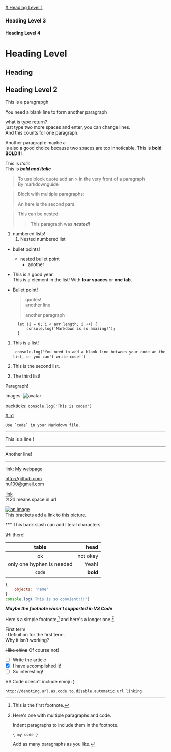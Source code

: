 
[# Heading Level 1](#head-one)

### Heading Level 3  
#### Heading Level 4 
Heading Level 
===========
Heading  
-----------
## Heading Level 2 
This is a paragrapgh

You need a blank line to form another paragraph

what is type return?    
just type two more spaces and enter, you can change lines.   
And this counts for one paragraph. 

Another paragraph: maybe a <br> is also a good choice because two spaces are too innoticable.
This is **bold**  
**BOLD!!!**

This is *Italic*  
This is ***bold and italic***

> To use block quote add an > in the very front of a paragraph  
> By markdownguide

>Block with multiple paragraphs:
> 
> An here is the second para.

> This can be nested: 
>  
>> This paragraph was ***nested!***

1. numbered lists!
   1. Nested numbered list

- bullet points!
  - nested bullet point
    - another 

- This is a good year.  
    This is a element in the list! With **four spaces** or **one tab**.
- Bullet point!  
    > quotes!  
    > another line
    >
    >another paragraph

        let (i = 0; i < arr.length; i ++) {
            console.log('Markdown is so amazing!');
        }

1. This is a list!  
   
        console.log('You need to add a blank line between your code an the list, or you can't write code!')
2. This is the second list.
3. The third list!

Paragraph!

images: ![avatar](C:/Users/hssy1/Pictures/avatar.png)

backticks: `console.log('This is code!')`

[# h1](#head-one)

``Use `code` in your Markdown file.``

***

This is a line !

---

Another line!
___

link: [My webpage][1]

<http://github.com>  
<hu100@gmail.com>


[1]: <https://en.wikipedia.org/wiki/Hobbit#Lifestyle> "Hobbit lifestyles"

[link](https://www.example.com/my%20great%20page)  
*%20* means space in url

[![an image](https://images.unsplash.com/photo-1625465810065-5d50e63ffae2?ixid=MnwxMjA3fDB8MHxwaG90by1wYWdlfHx8fGVufDB8fHx8&ixlib=rb-1.2.1&auto=format&fit=crop&w=738&q=80 "An Eagle!")](https://unsplash.com/)  
This brackets add a link to this picture.

\*** This back slash can add literal characters.

\\Hi there!

|           table           |     head |
| :-----------------------: | -------: |
|            ok             | not okay |
| only one hyphen is needed |    Yeah! |
|          `code`           | **bold** |

```javascript
{
    objects: 'name'
}
console.log('This is so convient!!!')
```

***Maybe the footnote wasn't supported in VS Code***  

Here's a simple footnote,[^1] and here's a longer one.[^bignote]

[^1]: This is the first footnote.

[^bignote]: Here's one with multiple paragraphs and code.

    Indent paragraphs to include them in the footnote.

    `{ my code }`

    Add as many paragraphs as you like.

First term  
: Definition for the first term.  
Why it isn't working?

~~I like china~~ Of course not!

- [ ] Write the article
- [x] I have accomplished it! 
- [ ] So interesting!

VS Code doesn't include emoji :(  

`http://denoting.url.as.code.to.disable.automatic.url.linking`

